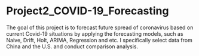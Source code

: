 # Project2_COVID-19_Forecasting

The goal of this project is to forecast future spread of coronavirus based on current Covid-19 situations by applying the forecasting models, such as Naive, Drift, Holt, ARIMA, Regression and etc.  I specifically select data from China and the U.S. and conduct comparison analysis. 

